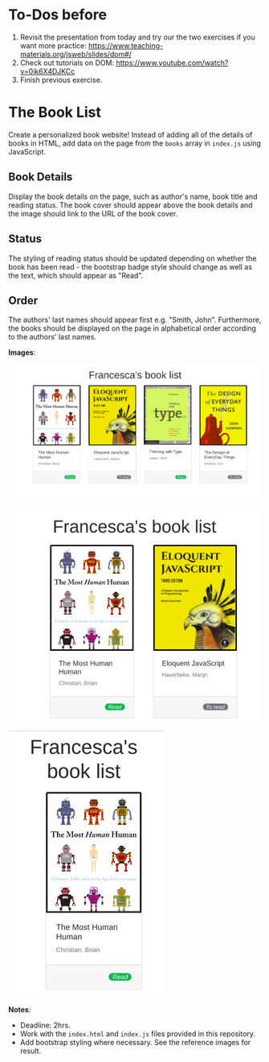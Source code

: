 # To-Dos before

1. Revisit the presentation from today and try our the two exercises if you want more practice: https://www.teaching-materials.org/jsweb/slides/dom#/
2. Check out tutorials on DOM: https://www.youtube.com/watch?v=0ik6X4DJKCc
3. Finish previous exercise.

# The Book List
Create a personalized book website! Instead of adding all of the details of books in HTML, add data on the page from the `books` array in `index.js` using JavaScript.

## Book Details
Display the book details on the page, such as author's name, book title and reading status. The book cover should appear above the book details and the image should link to the URL of the book cover.

## Status
The styling of reading status should be updated depending on whether the book has been read - the bootstrap badge style should change as well as the text, which should appear as "Read".

## Order
The authors' last names should appear first e.g. "Smith, John". Furthermore, the books should be displayed on the page in alphabetical order according to the authors' last names.


**Images**:

![alt text](assets/images/list-desktop.png "Desktop Menu")

![alt text](assets/images/list-tablet.png "Tablet Menu")

![alt text](assets/images/list-mobile.png "Mobile Menu")


**Notes**:
* Deadline: 2hrs.
* Work with the `index.html` and `index.js` files provided in this repository.
* Add bootstrap styling where necessary. See the reference images for result.

